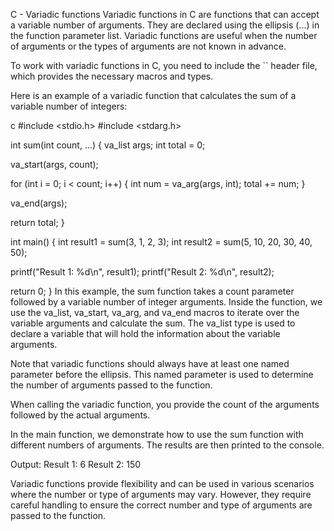 C - Variadic functions Variadic functions in C are functions that can accept a variable number of arguments. They are declared using the ellipsis (...) in the function parameter list. Variadic functions are useful when the number of arguments or the types of arguments are not known in advance.

To work with variadic functions in C, you need to include the `` header file, which provides the necessary macros and types.

Here is an example of a variadic function that calculates the sum of a variable number of integers:

c #include <stdio.h> #include <stdarg.h>

int sum(int count, ...) { va_list args; int total = 0;

va_start(args, count);

for (int i = 0; i < count; i++) {
    int num = va_arg(args, int);
    total += num;
}

va_end(args);

return total;
}

int main() { int result1 = sum(3, 1, 2, 3); int result2 = sum(5, 10, 20, 30, 40, 50);

printf("Result 1: %d\n", result1);
printf("Result 2: %d\n", result2);

return 0;
} In this example, the sum function takes a count parameter followed by a variable number of integer arguments. Inside the function, we use the va_list, va_start, va_arg, and va_end macros to iterate over the variable arguments and calculate the sum. The va_list type is used to declare a variable that will hold the information about the variable arguments.

Note that variadic functions should always have at least one named parameter before the ellipsis. This named parameter is used to determine the number of arguments passed to the function.

When calling the variadic function, you provide the count of the arguments followed by the actual arguments.

In the main function, we demonstrate how to use the sum function with different numbers of arguments. The results are then printed to the console.

Output: Result 1: 6 Result 2: 150

Variadic functions provide flexibility and can be used in various scenarios where the number or type of arguments may vary. However, they require careful handling to ensure the correct number and type of arguments are passed to the function.
